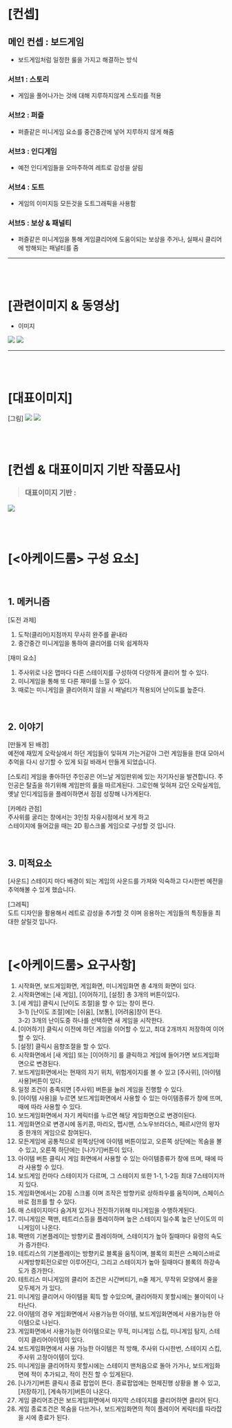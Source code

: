 
# [컨셉] 

## 메인 컨셉 : 보드게임
 - 보드게임처럼 일정한 룰을 가지고 해결하는 방식

### 서브1 : 스토리
 - 게임을 풀어나가는 것에 대해 지루하지않게 스토리를 적용

### 서브2 : 퍼즐
 - 퍼즐같은 미니게임 요소를 중간중간에 넣어 지루하지 않게 해줌

### 서브3 : 인디게임
 - 예전 인디게임들을 오마주하여 레트로 감성을 살림

### 서브4 : 도트
 - 게임의 이미지등 모든것을 도트그래픽을 사용함

### 서브5 : 보상 & 패널티
 - 퍼즐같은 미니게임을 통해 게임클리어에 도움이되는 보상을 주거나, 실패시 클리어에 방해되는 패널티를 줌

---


<br><br>
# [관련이미지 & 동영상]
 - 이미지  
  <img src ="./img/동키콩.jpg" >
  <img src ="./img/스노우 브라더스.jpg" >

---
<br><br>
# [대표이미지]
[그림]
<img src ="./img/제목 없음.png" >
<img src ="./img/2.png" >

<br><br>
# [컨셉 & 대표이미지 기반 작품묘사]
> ### 대표이미지 기반 :
<img src ="./img/2d스테이지.png" >


<br><br>
# [<아케이드룸> 구성 요소]


<br>

## 1. 메커니즘

[도전 과제]
1) 도착(클리어)지점까지 무사히 완주를 끝내라
2) 중간중간 미니게임을 통하여 클리어를 더욱 쉽게하자

[재미 요소]
1) 주사위로 나온 맵마다 다른 스테이지를 구성하여 다양하게 클리어 할 수 있다.
2) 미니게임을 통해 또 다른 재미를 느낄 수 있다.
3) 때로는 미니게임을 클리어하지 않을 시 패널티가 적용되어 난이도를 높준다.

<br>

## 2. 이야기

[만들게 된 배경]  
예전에 재밌게 오락실에서 하던 게임들이 잊혀져 가는거같아 그런 게임들을 한대 모아서 추억을 다시 상기할 수 있게 되길 바래서 만들게 되었습니다.

[스토리]
게임을 좋아하던 주인공은 어느날 게임판위에 있는 자기자신을 발견합니다. 주인공은 탈출을 하기위해 게임판의 룰을 따르게된다. 그로인해 잊혀져 갔던 오락실게임, 옛날 인디게임등을 플레이하면서 점점 성장해 나가게된다.

[카메라 관점]  
주사위를 굴리는 창에서는 3인칭 자유시점에서 보게 하고  
스테이지에 들어갔을 때는 2D 횡스크롤 게임으로 구성할 것 입니다.

<br>

## 3. 미적요소

[사운드]
스테이지 마다 배경이 되는 게임의 사운드를 가져와 익숙하고 다시한번 예전을 추억해볼 수 있게 했습니다.  


[그레픽]  
도트 디자인을 활용해서 레트로 감성을 추가할 것 이며 응용하는 게임들의 특징들을 최대한 살릴것 입니다.

<br>

# [<아케이드룸> 요구사항]

1) 시작화면, 보드게임화면, 게임화면, 미니게임화면 총 4개의 화면이 있다.  
2) 시작화면에는 [새 게임], [이어하기], [설정] 총 3개의 버튼이있다.  
3) [새 게임] 클릭시 [난이도 조절]을 할 수 있는 창이 뜬다.  
3-1) [난이도 조절]에는 [쉬움], [보통], [어려움]창이 뜬다.  
3-2) 3개의 난이도중 하나를 선택하면 새 게임을 시작한다.  
4) [이어하기] 클릭시 이전에 하던 게임을 이어할 수 있고, 최대 2개까지 저장하여 이어할 수 있다.  
5) [설정] 클릭시 음향조절을 할 수 있다.  
6) 시작화면에서 [새 게임] 또는 [이어하기] 를 클릭하고 게임에 들어가면 보드게임화면으로 변경된다.  
7) 보드게임화면에서는 현재의 자기 위치, 위험게이지를 볼 수 있고 [주사위], [아이템 사용]버튼이 있다.  
8) 일정 조건이 충족되면 [주사위] 버튼을 눌러 게임을 진행할 수 있다.  
9) [아이템 사용]을 누르면 보드게임화면에서 사용할 수 있는 아이템종류가 창에 뜨며, 때에 따라 사용할 수 있다.  
10) 보드게임화면에서 자기 케릭터를 누르면 해당 게임화면으로 변경이된다.  
11) 게임화면으로 변경시에 동키콩, 마리오, 펩시맨, 스노우브라더스, 페르시안의 왕자 중 한개의 게임으로 참여된다.  
12) 모든게임에 공통적으로 왼쪽상단에 아이템 버튼이있고, 오른쪽 상단에는 목숨을 볼 수 있고, 오른쪽 하단에는 [나가기]버튼이 있다.  
13) 아이템 버튼 클릭시 게임 화면에서 사용할 수 있는 아이템종류가 창에 뜨며, 때에 따라 사용할 수 있다.  
14) 보드게임 칸마다 스테이지가 다르며, 그 스테이지 또한 1-1, 1-2등 최대 7스테이지까지 있다.  
15) 게임화면에서는 2D횡 스크롤 이며 조작은 방향키로 상하좌우를 움직이며, 스페이스바로 점프를 할 수 있다.  
16) 매 스테이지마다 숨겨져 있거나 전진하기위해 미니게임을 수행하게된다.  
17) 미니게임은 팩맨, 테트리스등을 플레이하며 높은 스테이지 일수록 높은 난이도의 미니게임이 나온다.  
18) 팩맨의 기본플레이는 방향키로 플레이하며, 스테이지가 높아 질때마다 유령의 속도가 증가한다.  
19) 테트리스의 기본플레이는 방향키로 블록을 움직이며, 블록의 회전은 스페이스바로 시계방향회전으로만 이루어진다, 그리고 스테이지가 높아 질때마다 블록의 하강속도가 증가한다.  
20) 테트리스 미니게임의 클리어 조건은 시간버티기, n줄 제거, 무작위 모양에서 줄을 모두제거 가 있다.    
21) 미니게임 클리어시 아이템을 획득 할 수있으며, 클리어하지 못할시에는 불이익이 나타난다.  
22) 아이템의 경우 게임화면에서 사용가능한 아이템, 보드게임화면에서 사용가능한 아이템으로 나뉜다.  
23) 게임화면에서 사용가능한 아이템으로는 무적, 미니게임 스킵, 미니게임 탐지, 스테이지 클리어아이템이 있다.  
24) 보드게임화면에서 사용 가능한 아이템은 적 방해, 주사위 다시한번, 스테이지 스킵, 주사위 고정아이템이 있다.  
25) 미니게임을 클리어하지 못할시에는 스테이지 맨처음으로 돌아 가거나, 보드게임화면에 적이 추가되고, 적이 전진 할 수 있게된다.   
26) [나가기]버튼 클릭시 종료 팝업이 뜬다. 종료팝업에는 현제진행 상황을 볼 수 있고, [저장하기], [계속하기]버튼이 나온다.  
27) 게임 클리어조건은 보드게임화면에서 마지막 스테이지를 클리어하면 클리어 된다.  
28) 게임 종료조건은 목숨을 다쓰거나, 보드게임화면의 적이 플레이어 케릭터를 따라잡을 시에 종료가 된다.  
